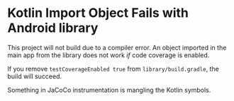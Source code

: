 # Kotlin Import Object Fails with Android library

This project will not build due to a compiler error. An object imported in the main app from the 
 library does not work *if* code coverage is enabled.
 
If you remove `testCoverageEnabled true` from `library/build.gradle`, the build will succeed.

Something in JaCoCo instrumentation is mangling the Kotlin symbols.

